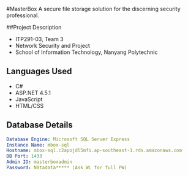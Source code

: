 #MasterBox
A secure file storage solution for the discerning security professional.

##Project Description
- ITP291-03, Team 3
- Network Security and Project
- School of Information Technology, Nanyang Polytechnic

## Languages Used
- C#
- ASP.NET 4.5.1
- JavaScript
- HTML/CSS

## Database Details
```yml
Database Engine: Microsoft SQL Server Express
Instance Name: mbox-sql
Hostname: mbox-sql.c2apojdl5mfi.ap-southeast-1.rds.amazonaws.com
DB Port: 1433
Admin ID: masterboxadmin
Password: N0tadata***** (Ask WL for full PW)
```
